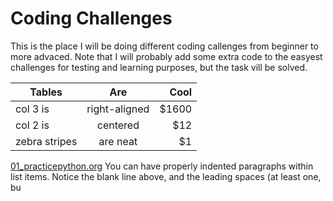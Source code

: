 # Coding Challenges

This is the place I will be doing different coding callenges from beginner to more advaced.
Note that I will probably add some extra code to the easyest challenges for testing and learning purposes, but the task vill be solved.

| Tables        | Are           | Cool  |
| ------------- |:-------------:| -----:|
| col 3 is      | right-aligned | $1600 |
| col 2 is      | centered      |   $12 |
| zebra stripes | are neat      |    $1 |




[01_practicepython.org](https://github.com/pixelexio/CodingChallenges/tree/master/01%20-%20practicepython_org)
You can have properly indented paragraphs within list items. Notice the blank line above, and the leading spaces (at least one, bu

